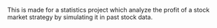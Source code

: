 This is made for a statistics project which analyze the profit of a stock market strategy by simulating it in past stock data.